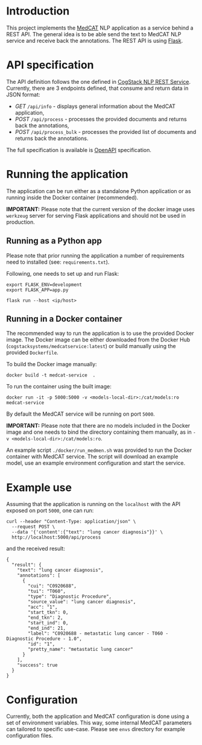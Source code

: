 # Introduction

This project implements the [MedCAT](https://github.com/CogStack/MedCAT/) NLP application as a service behind a REST API. The general idea is to be able send the text to MedCAT NLP service and receive back the annotations. The REST API is using [Flask](https://flask.palletsprojects.com/).


# API specification

The API definition follows the one defined in [CogStack NLP REST Service](https://github.com/CogStack/nlp-rest-service/tree/master/service). Currently, there are 3 endpoints defined, that consume and return data in JSON format:
- *GET* `/api/info` - displays general information about the MedCAT application,
- *POST* `/api/process` - processes the provided documents and returns back the annotations,
- *POST* `/api/process_bulk` - processes the provided list of documents and returns back the annotations.

The full specification is available is [OpenAPI](https://github.com/CogStack/nlp-rest-service/blob/master/service/api-specs/openapi.yaml) specification.


# Running the application

The application can be run either as a standalone Python application or as running inside the Docker container (recommended).

**IMPORTANT:** Please note that the current version of the docker image uses `werkzeug` server for serving Flask applications and should not be used in production.


## Running as a Python app

Please note that prior running the application a number of requirements need to installed (see: `requirements.txt`).

Following, one needs to set up and run Flask:
```
export FLASK_ENV=development
export FLASK_APP=app.py

flask run --host <ip/host>
```

## Running in a Docker container

The recommended way to run the application is to use the provided Docker image. The Docker image can be either downloaded from the Docker Hub (`cogstacksystems/medcatservice:latest`) or build manually using the provided `Dockerfile`.

To build the Docker image manually:

`docker build -t medcat-service  .`

To run the container using the built image:

`docker run -it -p 5000:5000 -v <models-local-dir>:/cat/models:ro medcat-service`

By default the MedCAT service will be running on port `5000`.

**IMPORTANT:** Please note that there are no models included in the Docker image and one needs to bind the directory containing them manually, as in `-v <models-local-dir>:/cat/models:ro`.

An example script `./docker/run_medmen.sh` was provided to run the Docker container with MedCAT service. The script will download an example model, use an example environment configuration and start the service.


# Example use

Assuming that the application is running on the `localhost` with the API exposed on port `5000`, one can run:
```
curl --header "Content-Type: application/json" \
  --request POST \
  --data '{'content':{"text": "lung cancer diagnosis"}}' \
  http://localhost:5000/api/process
```

and the received result:
```
{
  "result": {
    "text": "lung cancer diagnosis",
    "annotations": [
      {
        "cui": "C0920688",
        "tui": "T060",
        "type": "Diagnostic Procedure",
        "source_value": "lung cancer diagnosis",
        "acc": "1",
        "start_tkn": 0,
        "end_tkn": 2,
        "start_ind": 0,
        "end_ind": 21,
        "label": "C0920688 - metastatic lung cancer - T060 - Diagnostic Procedure - 1.0",
        "id": "1",
        "pretty_name": "metastatic lung cancer"
      }
    ],
    "success": true
  }
}
```


# Configuration

Currently, both the application and MedCAT configuration is done using a set of environment variables. This way, some internal MedCAT parameters can tailored to specific use-case. Please see `envs` directory for example configuration files.
